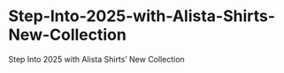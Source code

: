 # Step-Into-2025-with-Alista-Shirts-New-Collection
Step Into 2025 with Alista Shirts’ New Collection
